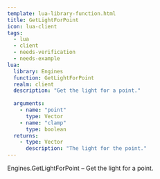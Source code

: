 ```yaml
---
template: lua-library-function.html
title: GetLightForPoint
icon: lua-client
tags:
  - lua
  - client
  - needs-verification
  - needs-example
lua:
  library: Engines
  function: GetLightForPoint
  realm: client
  description: "Get the light for a point."
  
  arguments:
    - name: "point"
      type: Vector
    - name: "clamp"
      type: boolean
  returns:
    - type: Vector
      description: "The light for the point."
---
```


<div class="lua__search__keywords">
Engines.GetLightForPoint &#x2013; Get the light for a point.
</div>
